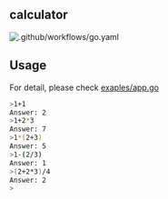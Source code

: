 calculator
---

![.github/workflows/go.yaml](https://github.com/KoyamaSohei/calculator/workflows/.github/workflows/go.yaml/badge.svg)


## Usage

For detail, please check [exaples/app.go](https://github.com/KoyamaSohei/calculator/blob/master/examples/app.go)

```bash
>1+1
Answer: 2
>1+2*3
Answer: 7
>1*(2+3)
Answer: 5
>1-(2/3)
Answer: 1
>(2+2*3)/4
Answer: 2
>
```


